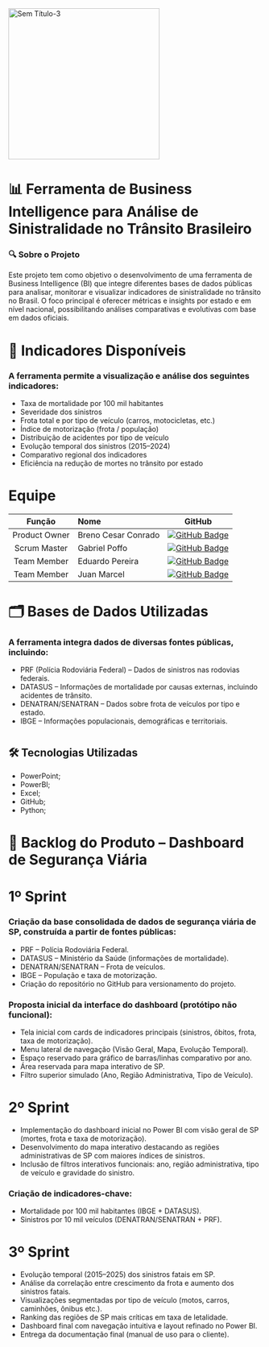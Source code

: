 <img width="300" height="300" alt="Sem Título-3" src="https://github.com/user-attachments/assets/ba5e532d-6907-4a76-9ce0-6edc4f94ab58" />


# 📊 Ferramenta de Business Intelligence para Análise de Sinistralidade no Trânsito Brasileiro
### 🔍 Sobre o Projeto

Este projeto tem como objetivo o desenvolvimento de uma ferramenta de Business Intelligence (BI) que integre diferentes bases de dados públicas para analisar, monitorar e visualizar indicadores de sinistralidade no trânsito no Brasil. O foco principal é oferecer métricas e insights por estado e em nível nacional, possibilitando análises comparativas e evolutivas com base em dados oficiais.

# 📌 Indicadores Disponíveis

### A ferramenta permite a visualização e análise dos seguintes indicadores:

* Taxa de mortalidade por 100 mil habitantes
* Severidade dos sinistros
* Frota total e por tipo de veículo (carros, motocicletas, etc.)
* Índice de motorização (frota / população)
* Distribuição de acidentes por tipo de veículo
* Evolução temporal dos sinistros (2015–2024)
* Comparativo regional dos indicadores
* Eficiência na redução de mortes no trânsito por estado


# Equipe
|    Função     | Nome                                  |                                                                                                                                                      GitHub                                                                                                                                                      |
| :-----------: | :------------------------------------ | :-------------------------------------------------------------------------------------------------------------------------------------------------------------------------------------------------------------------------------------------------------------------------------------------------------------------------: |
| Product Owner | Breno Cesar Conrado|    [![GitHub Badge](https://img.shields.io/badge/GitHub-111217?style=flat-square&logo=github&logoColor=white)](https://github.com/BrenoConrado15)              |
| Scrum Master  | Gabriel Poffo              |        [![GitHub Badge](https://img.shields.io/badge/GitHub-111217?style=flat-square&logo=github&logoColor=white)](https://github.com/gabrielpoffo)        |
|  Team Member  | Eduardo Pereira                 |          [![GitHub Badge](https://img.shields.io/badge/GitHub-111217?style=flat-square&logo=github&logoColor=white)](https://github.com/ddoardo)        |
|  Team Member  | Juan Marcel   |          [![GitHub Badge](https://img.shields.io/badge/GitHub-111217?style=flat-square&logo=github&logoColor=white)](https://github.com/Juanmarcelg )          |
#

# 🗂️ Bases de Dados Utilizadas

### A ferramenta integra dados de diversas fontes públicas, incluindo:

* PRF (Polícia Rodoviária Federal) – Dados de sinistros nas rodovias federais.
* DATASUS – Informações de mortalidade por causas externas, incluindo acidentes de trânsito.
* DENATRAN/SENATRAN – Dados sobre frota de veículos por tipo e estado.
* IBGE – Informações populacionais, demográficas e territoriais.

#
## 🛠️ Tecnologias Utilizadas
* PowerPoint;
* PowerBI;
* Excel;
* GitHub;
* Python;
  
#

# 📑 Backlog do Produto – Dashboard de Segurança Viária

# 1º Sprint

### Criação da base consolidada de dados de segurança viária de SP, construída a partir de fontes públicas:

* PRF – Polícia Rodoviária Federal.
* DATASUS – Ministério da Saúde (informações de mortalidade).
* DENATRAN/SENATRAN – Frota de veículos.
* IBGE – População e taxa de motorização.
* Criação do repositório no GitHub para versionamento do projeto.

### Proposta inicial da interface do dashboard (protótipo não funcional):

* Tela inicial com cards de indicadores principais (sinistros, óbitos, frota, taxa de motorização).
* Menu lateral de navegação (Visão Geral, Mapa, Evolução Temporal).
* Espaço reservado para gráfico de barras/linhas comparativo por ano.
* Área reservada para mapa interativo de SP.
* Filtro superior simulado (Ano, Região Administrativa, Tipo de Veículo).

# 2º Sprint

* Implementação do dashboard inicial no Power BI com visão geral de SP (mortes, frota e taxa de motorização).
* Desenvolvimento do mapa interativo destacando as regiões administrativas de SP com maiores índices de sinistros.
* Inclusão de filtros interativos funcionais: ano, região administrativa, tipo de veículo e gravidade do sinistro.

### Criação de indicadores-chave:

* Mortalidade por 100 mil habitantes (IBGE + DATASUS).
* Sinistros por 10 mil veículos (DENATRAN/SENATRAN + PRF).

# 3º Sprint

* Evolução temporal (2015–2025) dos sinistros fatais em SP.
* Análise da correlação entre crescimento da frota e aumento dos sinistros fatais.
* Visualizações segmentadas por tipo de veículo (motos, carros, caminhões, ônibus etc.).
* Ranking das regiões de SP mais críticas em taxa de letalidade.
* Dashboard final com navegação intuitiva e layout refinado no Power BI.
* Entrega da documentação final (manual de uso para o cliente).
